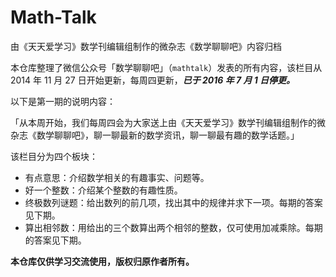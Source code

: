 # Math-Talk

由《天天爱学习》数学刊编辑组制作的微杂志《数学聊聊吧》内容归档

本仓库整理了微信公众号「数学聊聊吧」（`mathtalk`）发表的所有内容，该栏目从 2014 年 11 月 27 日开始更新，每周四更新，***已于 2016 年 7 月 1 日停更。***

以下是第一期的说明内容：

「从本周开始，我们每周四会为大家送上由《天天爱学习》数学刊编辑组制作的微杂志《数学聊聊吧》，聊一聊最新的数学资讯，聊一聊最有趣的数学话题。」

该栏目分为四个板块：

- 有点意思：介绍数学相关的有趣事实、问题等。
- 好一个整数：介绍某个整数的有趣性质。
- 终极数列谜题：给出数列的前几项，找出其中的规律并求下一项。每期的答案见下期。
- 算出相邻数：用给出的三个数算出两个相邻的整数，仅可使用加减乘除。每期的答案见下期。

**本仓库仅供学习交流使用，版权归原作者所有。**

